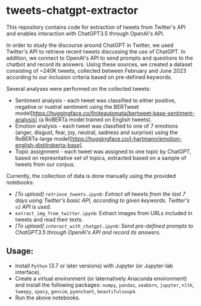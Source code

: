 # tweets-chatgpt-extractor
This repository contains code for extraction of tweets from Twitter's API and enables interaction with ChatGPT3.5 through OpenAI's API.

In order to study the discourse around ChatGPT in Twitter, we used Twitter's API to retrieve recent tweets discussing the use of ChatGPT.
In addition, we connect to OpenAI's API to send prompts and questions to the chatbot and record its answers.
Using these sources, we created a dataset consisting of ~240K tweets, collected between February and June 2023 according to our inclusion criteria based on pre-defined keywords.

Several analyses were performed on the collected tweets:
- Sentiment analysis - each tweet was classified to either positive, negative or nuetral sentiment using the BERTweet model[https://huggingface.co/finiteautomata/bertweet-base-sentiment-analysis] (a RoBERTa model trained on English tweets).
- Emotion analysis - each tweet was classfied to one of 7 emotions (anger, disgust, fear, joy, neutral, sadness and surprise) using the RoBERTa-large model[https://huggingface.co/j-hartmann/emotion-english-distilroberta-base].
- Topic assignment - each tweet was assigned to one topic by ChatGPT, based on represntative set of topics, extracted based on a sample of tweets from our corpus.

Currently, the collection of data is done manually using the provided notebooks:
- _[To upload] ```retrieve_tweets.ipynb```: Extract all tweets from the last 7 days using Twitter's basic API, according to given keywords. Twitter's ```v2``` API is used._
- ```extract_img_from_twitter.ipynb```: Extract images from URLs included in tweets and read their texts.
- _[To upload] ```interact_with_chatgpt.ipynb```: Send pre-defined prompts to ChatGPT3.5 through OpenAI's API and record its answers._

## Usage:
- Install ```Python```  (3.7 or later versions) with Jupyter (or Jupyter-lab interface).
- Create a virtual environment (or laternatively Anaconda environment) and install the following packages: ```numpy```, ```pandas```, ```seaborn```, ```jupyter```, ```nltk```, ```tweepy```, ```spacy```, ```gensim```, ```pyenchant```, ```beautifulsoup4```.
- Run the above notebooks.
